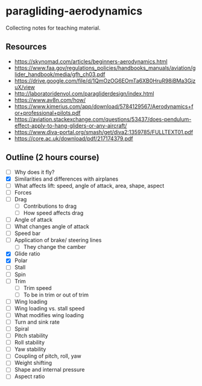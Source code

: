 # paragliding-aerodynamics

Collecting notes for teaching material.


## Resources

- https://skynomad.com/articles/beginners-aerodynamics.html
- https://www.faa.gov/regulations_policies/handbooks_manuals/aviation/glider_handbook/media/gfh_ch03.pdf
- https://drive.google.com/file/d/1QmOzOG6EOmTa6XB0HruR98iBMa3GjzuX/view
- http://laboratoridenvol.com/paragliderdesign/index.html
- https://www.av8n.com/how/
- https://www.kimerius.com/app/download/5784129567/Aerodynamics+for+professional+pilots.pdf
- https://aviation.stackexchange.com/questions/53437/does-pendulum-effect-apply-to-hang-gliders-or-any-aircraft/
- https://www.diva-portal.org/smash/get/diva2:1359785/FULLTEXT01.pdf
- https://core.ac.uk/download/pdf/217174379.pdf


## Outline (2 hours course)

- [ ] Why does it fly?
- [x] Similarities and differences with airplanes
- [ ] What affects lift: speed, angle of attack, area, shape, aspect
- [ ] Forces
- [ ] Drag
   - [ ] Contributions to drag
   - [ ] How speed affects drag
- [ ] Angle of attack
- [ ] What changes angle of attack
- [ ] Speed bar
- [ ] Application of brake/ steering lines
   - [ ] They change the camber
- [x] Glide ratio
- [x] Polar
- [ ] Stall
- [ ] Spin
- [ ] Trim
   - [ ] Trim speed
   - [ ] To be in trim or out of trim
- [ ] Wing loading
- [ ] Wing loading vs. stall speed
- [ ] What modifies wing loading
- [ ] Turn and sink rate
- [ ] Spiral
- [ ] Pitch stability
- [ ] Roll stability
- [ ] Yaw stability
- [ ] Coupling of pitch, roll, yaw
- [ ] Weight shifting
- [ ] Shape and internal pressure
- [ ] Aspect ratio
